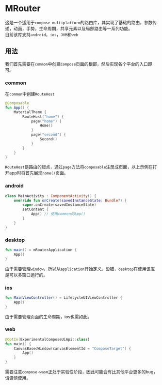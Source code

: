 # MRouter

这是一个适用于`compose-multiplatform`的路由库，其实现了基础的路由，参数传递，动画，手势，生命周期，共享元素以及局部路由等一系列功能。<br>
目前该库支持`android`，`ios`，`JVM`和`web`

## 用法
我们首先需要在`common`中创建`Compose`页面的根部，然后实现各个平台的入口即可。

### common
在`common`中创建`RouteHost`

```kotlin
@Composable
fun App() {
    MaterialTheme {
        RouteHost("home") {
            page("home") {
                Home()
            }
            page("second") {
                Second()
            }
        }
    }
}
```

`RouteHost`是路由的起点，通过`page`方法将`composable`注册成页面，以上示例在打开app时将首先展现`home()`页面。
### android

```kotlin
class MainActivity : ComponentActivity() {
    override fun onCreate(savedInstanceState: Bundle?) {
        super.onCreate(savedInstanceState)
        setContent {
            App() // 使用common的App()
        }
    }
}
```

### desktop

```kotlin
fun main() = mRouterApplication {
    App()
}
```

由于需要管理`window`，所以从`application`开始定义。没错，`desktop`在使用该库是可以多窗口运行的。
### ios

```kotlin
fun MainViewController() = LifecycleUIViewController {
    App()
}
```

由于需要管理页面的生命周期，ios也需如此。

### web

```kotlin
@OptIn(ExperimentalComposeUiApi::class)
fun main() {
    CanvasBasedWindow(canvasElementId = "ComposeTarget") {
        App()
    }
}
```
需要注意`compose-wasm`正处于实验性阶段，因此可能会有比其他平台更多的bug，请谨慎使用。